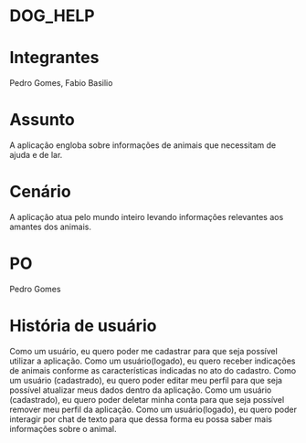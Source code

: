 # DOG_HELP

# Integrantes
Pedro Gomes, Fabio Basilio

# Assunto
A aplicação engloba sobre informações de animais que necessitam de ajuda e de lar.

# Cenário
A aplicação atua pelo mundo inteiro levando informações relevantes aos amantes dos animais.

# PO
Pedro Gomes
# História de usuário
Como um usuário, eu quero poder me cadastrar para que seja possível utilizar a aplicação.
Como um usuário(logado), eu quero receber indicações de animais conforme as características indicadas no ato do cadastro.
Como um usuário (cadastrado), eu quero poder editar meu perfil para que seja possível atualizar meus dados dentro da aplicação.
Como um usuário (cadastrado), eu quero poder deletar minha conta para que seja possível remover meu perfil da aplicação.
Como um usuário(logado), eu quero poder interagir por chat de texto para que dessa forma eu possa saber mais informações sobre o animal.
